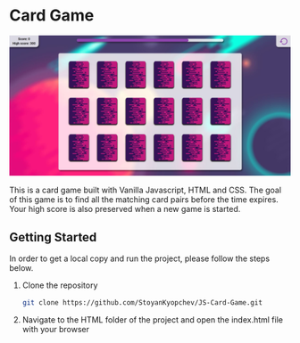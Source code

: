 # Card Game

![Alt text](./Images/Card%20Game%20showcase%20img.JPG)

This is a card game built with Vanilla Javascript, HTML and CSS. The goal of this game is to find all the matching card pairs before the time expires. Your high score is also preserved when a new game is started.

## Getting Started

In order to get a local copy and run the project, please follow the steps below.

1. Clone the repository
   ```sh
   git clone https://github.com/StoyanKyopchev/JS-Card-Game.git
   ```
2. Navigate to the HTML folder of the project and open the index.html file with your browser
